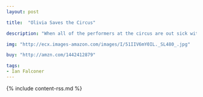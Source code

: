 ```yaml
---
layout: post

title:  "Olivia Saves the Circus"

description: "When all of the performers at the circus are out sick with ear infections, it’s up to Olivia to save the day! That’s no problem for Olivia, of course, because she knows how to do everything. From lion taming to trampoline jumping, unicycling to tight-rope walking, Olivia is the ultimate performer—with the ultimate imagination."

img: "http://ecx.images-amazon.com/images/I/51IIV6mY0IL._SL480_.jpg"

buy: "http://amzn.com/1442412879"

tags:
- Ian Falconer
---
```


{% include content-rss.md %}